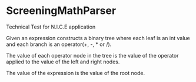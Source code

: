 ScreeningMathParser
===================

Technical Test for N.I.C.E application

Given an expression constructs a binary tree where each leaf is an int value and each branch is an operator(+, -, * or /). 

The value of each operator node in the tree is the value of the operator applied to the value of the left and right nodes.

The value of the expression is the value of the root node.
